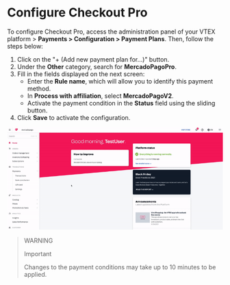 # Configure Checkout Pro 

To configure Checkout Pro, access the administration panel of your VTEX platform > **Payments > Configuration > Payment Plans**. Then, follow the steps below: 

1. Click on the "+ (Add new payment plan for...)" button. 
2. Under the **Other** category, search for **MercadoPagoPro**. 
3. Fill in the fields displayed on the next screen: 
    * Enter the **Rule name**, which will allow you to identify this payment method. 
    * In **Process with affiliation**, select **MercadoPagoV2**. 
    * Activate the payment condition in the **Status** field using the sliding button. 
4. Click **Save** to activate the configuration. 

![Configure payment conditions](/images/vtex/paymentconditions-imagenv2-en.gif) 

> WARNING 
> 
> Important 
> 
> Changes to the payment conditions may take up to 10 minutes to be applied. 

